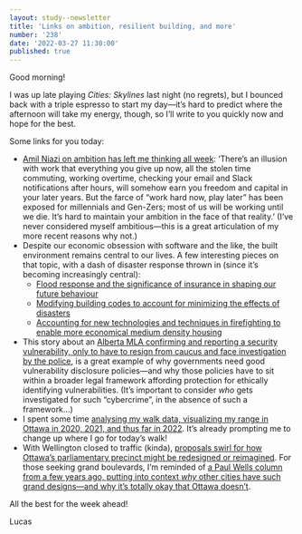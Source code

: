 ```yaml
---
layout: study--newsletter
title: 'Links on ambition, resilient building, and more'
number: '238'
date: '2022-03-27 11:30:00'
published: true
---
```


Good morning!

I was up late playing _Cities: Skylines_ last night (no regrets), but I bounced back with a triple espresso to start my day—it’s hard to predict where the afternoon will take my energy, though, so I’ll write to you quickly now and hope for the best.

Some links for you today:

- [Amil Niazi on ambition has left me thinking all week](https://www.thecut.com/2022/03/post-pandemic-loss-of-ambition.html): ‘There’s an illusion with work that everything you give up now, all the stolen time commuting, working overtime, checking your email and Slack notifications after hours, will somehow earn you freedom and capital in your later years. But the farce of “work hard now, play later” has been exposed for millennials and Gen-Zers; most of us will be working until we die. It’s hard to maintain your ambition in the face of that reality.’ (I’ve never considered myself ambitious—this is a great articulation of my more recent reasons why not.)
- Despite our economic obsession with software and the like, the built environment remains central to our lives. A few interesting pieces on that topic, with a dash of disaster response thrown in (since it’s becoming increasingly central):
	- [Flood response and the significance of insurance in shaping our future behaviour](https://www.theglobeandmail.com/opinion/editorials/article-canada-is-rethinking-how-it-deals-with-flooding-its-about-time/)
	- [Modifying building codes to account for minimizing the effects of disasters](https://www.theglobeandmail.com/opinion/article-canada-needs-to-design-buildings-that-will-shrink-its-disaster-credit/)
	- [Accounting for new technologies and techniques in firefighting to enable more economical medium density housing](https://secondegress.ca/)
- This story about an [Alberta MLA confirming and reporting a security vulnerability, only to have to resign from caucus and face investigation by the police](https://www.cbc.ca/news/canada/edmonton/thomas-dang-hack-breach-cybersecurity-alberta-1.6396428), is a great example of why governments need good vulnerability disclosure policies—and why those policies have to sit within a broader legal framework affording protection for ethically identifying vulnerabilities. (It’s important to consider _who_ gets investigated for such “cybercrime”, in the absence of such a framework…)
- I spent some time [analysing my walk data, visualizing my range in Ottawa in 2020, 2021, and thus far in 2022](https://twitter.com/lchski/status/1506817738970382336). It’s already prompting me to change up where I go for today’s walk!
- With Wellington closed to traffic (kinda), [proposals swirl for how Ottawa’s parliamentary precinct might be redesigned or reimagined](https://www.cbc.ca/news/canada/ottawa/wellington-street-revamp-history-ottawa-1.6395694). For those seeking grand boulevards, I’m reminded of [a Paul Wells column from a few years ago, putting into context _why_ other cities have such grand designs—and why it’s totally okay that Ottawa doesn’t](https://www.macleans.ca/news/canada/world-class-whine-why-ottawas-haters-are-wrong/).

All the best for the week ahead!

Lucas